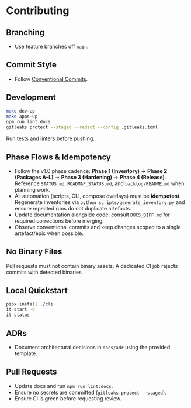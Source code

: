 # Contributing

## Branching

- Use feature branches off `main`.

## Commit Style

- Follow [Conventional Commits](https://www.conventionalcommits.org/).

## Development

```bash
make dev-up
make apps-up
npm run lint:docs
gitleaks protect --staged --redact --config .gitleaks.toml
```

Run tests and linters before pushing.

## Phase Flows & Idempotency

- Follow the v1.0 phase cadence: **Phase 1 (Inventory)** → **Phase 2 (Packages A–L)** → **Phase 3 (Hardening)** → **Phase 4 (Release)**. Reference `STATUS.md`, `ROADMAP_STATUS.md`, and `backlog/README.md` when planning work.
- All automation (scripts, CLI, compose overlays) must be **idempotent**. Regenerate inventories via `python scripts/generate_inventory.py` and ensure repeated runs do not duplicate artefacts.
- Update documentation alongside code: consult `DOCS_DIFF.md` for required corrections before merging.
- Observe conventional commits and keep changes scoped to a single artefact/epic when possible.

## No Binary Files

Pull requests must not contain binary assets. A dedicated CI job rejects commits with detected binaries.

## Local Quickstart

```bash
pipx install ./cli
it start -d
it status
```

## ADRs

- Document architectural decisions in `docs/adr` using the provided template.

## Pull Requests

- Update docs and run `npm run lint:docs`.
- Ensure no secrets are committed (`gitleaks protect --staged`).
- Ensure CI is green before requesting review.
